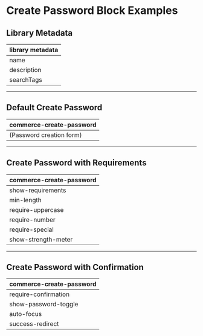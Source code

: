 # Create Password Block Examples

## Library Metadata
| library metadata |
|------------------|
| name | Create Password |
| description | Set or reset password form |
| searchTags | password, reset, create password, security |

---

## Default Create Password
| commerce-create-password |
|--------------------------|
| (Password creation form) |

---

## Create Password with Requirements
| commerce-create-password |
|--------------------------|
| show-requirements | true |
| min-length | 8 |
| require-uppercase | true |
| require-number | true |
| require-special | true |
| show-strength-meter | true |

---

## Create Password with Confirmation
| commerce-create-password |
|--------------------------|
| require-confirmation | true |
| show-password-toggle | true |
| auto-focus | true |
| success-redirect | /account |